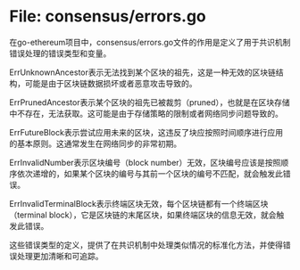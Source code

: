# File: consensus/errors.go

在go-ethereum项目中，consensus/errors.go文件的作用是定义了用于共识机制错误处理的错误类型和变量。

ErrUnknownAncestor表示无法找到某个区块的祖先，这是一种无效的区块链结构，可能是由于区块链数据损坏或者恶意攻击导致的。

ErrPrunedAncestor表示某个区块的祖先已被裁剪（pruned），也就是在区块存储中不存在，无法获取。这可能是由于存储策略的限制或者网络同步问题导致的。

ErrFutureBlock表示尝试应用未来的区块，这违反了块应按照时间顺序进行应用的基本原则。这通常发生在网络同步的非常初期。

ErrInvalidNumber表示区块编号（block number）无效，区块编号应该是按照顺序依次递增的，如果某个区块的编号与其前一个区块的编号不匹配，就会触发此错误。

ErrInvalidTerminalBlock表示终端区块无效，每个区块链都有一个终端区块（terminal block），它是区块链的末尾区块，如果终端区块的信息无效，就会触发此错误。

这些错误类型的定义，提供了在共识机制中处理类似情况的标准化方法，并使得错误处理更加清晰和可追踪。

